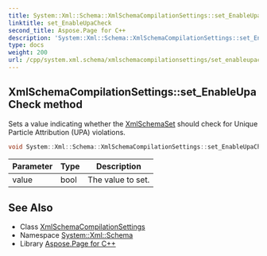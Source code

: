 ```yaml
---
title: System::Xml::Schema::XmlSchemaCompilationSettings::set_EnableUpaCheck method
linktitle: set_EnableUpaCheck
second_title: Aspose.Page for C++
description: 'System::Xml::Schema::XmlSchemaCompilationSettings::set_EnableUpaCheck method. Sets a value indicating whether the XmlSchemaSet should check for Unique Particle Attribution (UPA) violations in C++.'
type: docs
weight: 200
url: /cpp/system.xml.schema/xmlschemacompilationsettings/set_enableupacheck/
---
```

## XmlSchemaCompilationSettings::set_EnableUpaCheck method


Sets a value indicating whether the [XmlSchemaSet](../../xmlschemaset/) should check for Unique Particle Attribution (UPA) violations.

```cpp
void System::Xml::Schema::XmlSchemaCompilationSettings::set_EnableUpaCheck(bool value)
```


| Parameter | Type | Description |
| --- | --- | --- |
| value | bool | The value to set. |

## See Also

* Class [XmlSchemaCompilationSettings](../)
* Namespace [System::Xml::Schema](../../)
* Library [Aspose.Page for C++](../../../)
